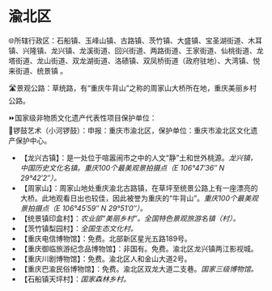 # 渝北区  
🌐所辖行政区：石船镇、玉峰山镇、古路镇、茨竹镇、大盛镇、宝圣湖街道、木耳镇、兴隆镇、龙兴镇、龙溪街道、回兴街道、两路街道、王家街道、仙桃街道、龙塔街道、龙山街道、双龙湖街道、洛碛镇、双凤桥街道（政府驻地）、大湾镇、悦来街道、统景镇 。  
  
🛣️景观公路：草统路，有“重庆牛背山”之称的周家山大桥所在地，重庆美丽乡村公路。  
  
⏩国家级非物质文化遗产代表性项目保护单位：  
🔸锣鼓艺术（小河锣鼓）：申报：重庆市渝北区，保护单位：重庆市渝北区文化遗产保护中心。  
  
* 【龙兴古镇】：是一处位于喧嚣闹市之中的人文“静”土和世外桃源。*龙兴镇，中国历史文化名镇。重庆100个最美观景拍摄点（E 106°47′36″ N 29°42′2″）。*
* 【周家山】：周家山地处重庆渝北古路镇，在草坪至统景公路上有一座漂亮的大桥。此地观看日出也较佳，因此被誉为重庆的“牛背山”。*重庆100个最美观景拍摄点（E 106°45′59″ N 29°51′0″）。*
* 【统景镇印盒村】：*农业部“美丽乡村”。全国特色景观旅游名镇（村）。*
* 【茨竹镇梨园村】：*全国生态文化村。*
* 【重庆电信博物馆】：免费。北部新区星光五路189号。
* 【重庆御临旅游纪念品博物馆】：非国有。免费。渝北区龙兴镇两江影视城。
* 【重庆川剧博物馆】：免费。渝北区人和金山大道2号。
* 【重庆巴渝民俗博物馆】：免费。渝北区双龙大道二支巷。*国家三级博物馆。* 
* 【石船镇天坪村】：*国家森林乡村。*